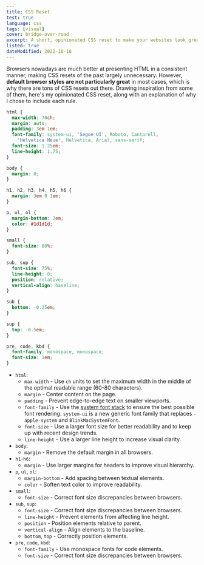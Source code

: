 ```yaml
---
title: CSS Reset
test: true
language: css
tags: [visual]
cover: bridge-over-road
excerpt: A short, opinionated CSS reset to make your websites look great everywhere.
listed: true
dateModified: 2022-10-16
---
```


Browsers nowadays are much better at presenting HTML in a consistent manner, making CSS resets of the past largely unnecessary. However, **default browser styles are not particularly great** in most cases, which is why there are tons of CSS resets out there. Drawing inspiration from some of them, here's my opinionated CSS reset, along with an explanation of why I chose to include each rule.

```css
html {
  max-width: 70ch;
  margin: auto;
  padding: 3em 1em;
  font-family: system-ui, 'Segoe UI', Roboto, Cantarell,
    'Helvetica Neue', Helvetica, Arial, sans-serif;
  font-size: 1.25em;
  line-height: 1.75;
}

body {
  margin: 0;
}

h1, h2, h3, h4, h5, h6 {
  margin: 3em 0 1em;
}

p, ul, ol {
  margin-bottom: 2em;
  color: #1d1d1d;
}

small {
  font-size: 80%;
}

sub, sup {
  font-size: 75%;
  line-height: 0;
  position: relative;
  vertical-align: baseline;
}

sub {
  bottom: -0.25em;
}

sup {
  top: -0.5em;
}

pre, code, kbd {
  font-family: monospace, monospace;
  font-size: 1em;
}
```

- `html`:
  - `max-width` - Use `ch` units to set the maximum width in the middle of the optimal readable range (60-80 characters).
  - `margin` - Center content on the page.
  - `padding` - Prevent edge-to-edge text on smaller viewports.
  - `font-family` - Use the [system font stack](/css/s/system-font-stack) to ensure the best possible font rendering. `system-ui` is a new generic font family that replaces `-apple-system` and `BlinkMacSystemFont`.
  - `font-size` - Use a larger font size for better readability and to keep up with recent design trends.
  - `line-height` - Use a larger line height to increase visual clarity.
- `body`:
  - `margin` - Remove the default margin in all browsers.
- `h1`-`h6`:
  - `margin` - Use larger margins for headers to improve visual hierarchy.
- `p`, `ul`, `ol`:
  - `margin-bottom` - Add spacing between textual elements.
  - `color` - Soften text color to improve readability.
- `small`:
  - `font-size` - Correct font size discrepancies between browsers.
- `sub`, `sup`:
  - `font-size` - Correct font size discrepancies between browsers.
  - `line-height` - Prevent elements from affecting line height.
  - `position` - Position elements relative to parent.
  - `vertical-align` - Align elements to the baseline.
  - `bottom`, `top` - Correctly position elements.
- `pre`, `code`, `kbd`:
  - `font-family` - Use monospace fonts for code elements.
  - `font-size` - Correct font size discrepancies between browsers.
